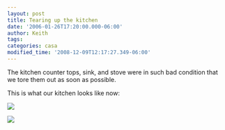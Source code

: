```yaml
---
layout: post
title: Tearing up the kitchen
date: '2006-01-26T17:20:00.000-06:00'
author: Keith
tags:
categories: casa
modified_time: '2008-12-09T12:17:27.349-06:00'
---
```

The kitchen counter tops, sink, and stove were in such bad condition
that we tore them out as soon as possible.

This is what our kitchen looks like now:

[![]({{site.baseurl}}/assets/images/IMG_2901.JPG)]({{site.baseurl}}/assets/images/IMG_2901.JPG)

[![]({{site.baseurl}}/assets/images/IMG_2900.JPG)]({{site.baseurl}}/assets/images/IMG_2900.JPG)
